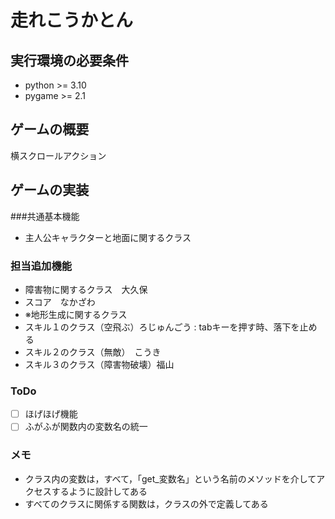 # 走れこうかとん
## 実行環境の必要条件
* python >= 3.10
* pygame >= 2.1

## ゲームの概要
横スクロールアクション

## ゲームの実装
###共通基本機能
* 主人公キャラクターと地面に関するクラス

### 担当追加機能
* 障害物に関するクラス　大久保
* スコア　なかざわ
* ※地形生成に関するクラス
* スキル１のクラス（空飛ぶ）ろじゅんごう  : tabキーを押す時、落下を止める
* スキル２のクラス（無敵）　こうき
* スキル３のクラス（障害物破壊）福山

### ToDo
- [ ] ほげほげ機能
- [ ] ふがふが関数内の変数名の統一

### メモ
* クラス内の変数は，すべて，「get_変数名」という名前のメソッドを介してアクセスするように設計してある
* すべてのクラスに関係する関数は，クラスの外で定義してある
